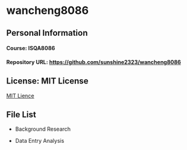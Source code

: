 # wancheng8086
## **Personal Information**
#### Course: ISQA8086
#### Repository URL: https://github.com/sunshine2323/wancheng8086

## **License: MIT License**
[MIT Lience](https://en.wikipedia.org/wiki/MIT_License)

## File List

* Background Research

* Data Entry Analysis
